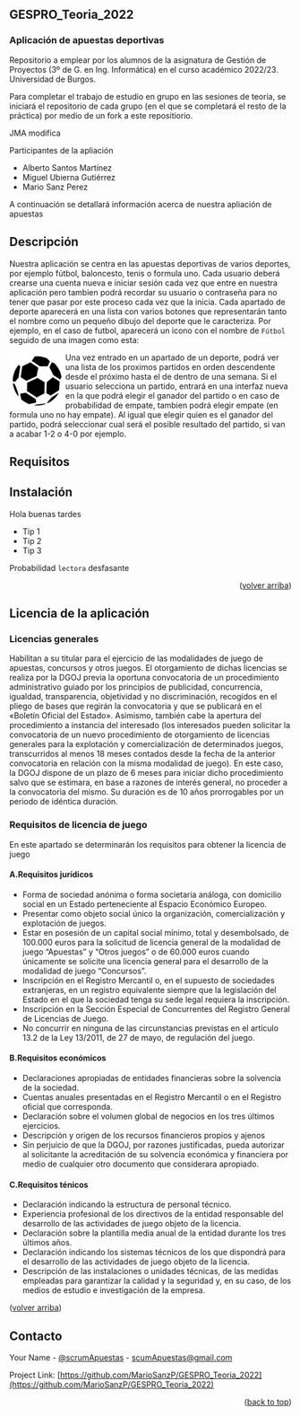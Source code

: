 <a name="readme-top"></a>

## GESPRO_Teoria_2022
### Aplicación de apuestas deportivas

Repositorio a emplear por los alumnos de la asignatura de Gestión de Proyectos (3º de G. en Ing. Informática) en el curso académico 2022/23. Universidad de Burgos.

Para completar el trabajo de estudio en grupo en las sesiones de teoría, se iniciará el repositorio de cada grupo (en el que se completará el resto de la práctica) por medio de un fork a este repositiorio.


JMA modifica

Participantes de la apliación

* Alberto Santos Martínez
* Miguel Ubierna Gutiérrez
* Mario Sanz Perez

A continuación se detallará información acerca de nuestra apliación de apuestas

<!-- Descripción -->
## Descripción
Nuestra aplicación se centra en las apuestas deportivas de varios deportes, por ejemplo fútbol, baloncesto, tenis o formula uno. Cada usuario deberá crearse una cuenta nueva e iniciar sesión cada vez que entre en nuestra aplicación pero tambien podrá recordar su usuario o contraseña para no tener que pasar por este proceso cada vez que la inicia. Cada apartado de deporte aparecerá en una lista con varios botones que representarán tanto el nombre como un pequeño dibujo del deporte que le caracteriza. Por ejemplo, en el caso de futbol, aparecerá un icono con el nombre de `Fútbol` seguido de una imagen como esta:

<img height = "100" width = "100" src="soccer-ball_39433.png" align="left"/>

Una vez entrado en un apartado de un deporte, podrá ver una lista de los proximos partidos en orden descendente desde el próximo hasta el de dentro de una semana. Si el usuario selecciona un partido, entrará en una interfaz nueva en la que podrá elegir el ganador del partido o en caso de probabilidad de empate, tambien podrá elegir empate (en formula uno no hay empate). Al igual que elegir quien es el ganador del partido, podrá seleccionar cual será el posible resultado del partido, si van a acabar 1-2 o 4-0 por ejemplo.



<!-- Requisitos -> +18, dispositivo movil/PC -->
## Requisitos


<!-- Instalación -->
## Instalación


Hola buenas tardes

* Tip 1
* Tip 2
* Tip 3


Probabilidad `lectora` desfasante

<p align="right">(<a href="#readme-top">volver arriba</a>)</p>

<!-- Licencia de la aplicación-->
## Licencia de la aplicación 

### Licencias generales

Habilitan a su titular para el ejercicio de las modalidades de juego de apuestas, concursos y otros juegos. El otorgamiento de dichas licencias se realiza por la DGOJ previa la oportuna convocatoria de un procedimiento administrativo guiado por los principios de publicidad, concurrencia, igualdad, transparencia, objetividad y no discriminación, recogidos en el pliego de bases que regirán la convocatoria y que se publicará en el «Boletín Oficial del Estado». Asimismo, también cabe la apertura del procedimiento a instancia del interesado (los interesados pueden solicitar la convocatoria de un nuevo procedimiento de otorgamiento de licencias generales para la explotación y comercialización de determinados juegos, transcurridos al menos 18 meses contados desde la fecha de la anterior convocatoria en relación con la misma modalidad de juego). En este caso, la DGOJ dispone de un plazo de 6 meses para iniciar dicho procedimiento salvo que se estimara, en base a razones de interés general, no proceder a la convocatoria del mismo.
Su duración es de 10 años prorrogables por un periodo de idéntica duración.


### Requisitos de licencia de juego
En este apartado se determinarán los requisitos para obtener la licencia de juego


#### A.Requisitos jurídicos

* Forma de sociedad anónima o forma societaria análoga, con domicilio social en un Estado perteneciente al Espacio Económico Europeo.
* Presentar como objeto social único la organización, comercialización y explotación de juegos.
* Estar en posesión de un capital social mínimo, total y desembolsado, de 100.000 euros para la solicitud de licencia general de la modalidad de juego “Apuestas” y “Otros juegos” o de 60.000 euros cuando únicamente se solicite una licencia general para el desarrollo de la modalidad de juego “Concursos”.
* Inscripción en el Registro Mercantil o, en el supuesto de sociedades extranjeras, en un registro equivalente siempre que la legislación del Estado en el que la sociedad tenga su sede legal requiera la inscripción.
* Inscripción en la Sección Especial de Concurrentes del Registro General de Licencias de Juego.
* No concurrir en ninguna de las circunstancias previstas en el artículo 13.2 de la Ley 13/2011, de 27 de mayo, de regulación del juego.


#### B.Requisitos económicos

* Declaraciones apropiadas de entidades financieras sobre la solvencia de la sociedad.
* Cuentas anuales presentadas en el Registro Mercantil o en el Registro oficial que corresponda.
* Declaración sobre el volumen global de negocios en los tres últimos ejercicios.
* Descripción y origen de los recursos financieros propios y ajenos
* Sin perjuicio de que la DGOJ, por razones justificadas, pueda autorizar al solicitante la acreditación de su solvencia económica y financiera por medio de cualquier otro documento que considerara apropiado.


#### C.Requisitos ténicos

* Declaración indicando la estructura de personal técnico.
* Experiencia profesional de los directivos de la entidad responsable del desarrollo de las actividades de juego objeto de la licencia.
* Declaración sobre la plantilla media anual de la entidad durante los tres últimos años.
* Declaración indicando los sistemas técnicos de los que dispondrá para el desarrollo de las actividades de juego objeto de la licencia.
* Descripción de las instalaciones o unidades técnicas, de las medidas empleadas para garantizar la calidad y la seguridad y, en su caso, de los medios de estudio e investigación de la empresa.
 
<p align=“right”>(<a href="#readme-top">volver arriba</a>)</p>

<!-- Contacto-->
## Contacto 

Your Name - [@scrumApuestas](https://twitter.com/scrumApuestas) - scumApuestas@gmail.com

Project Link: [https://github.com/MarioSanzP/GESPRO_Teoria_2022](https://github.com/MarioSanzP/GESPRO_Teoria_2022)

<p align="right">(<a href="#readme-top">back to top</a>)</p>
